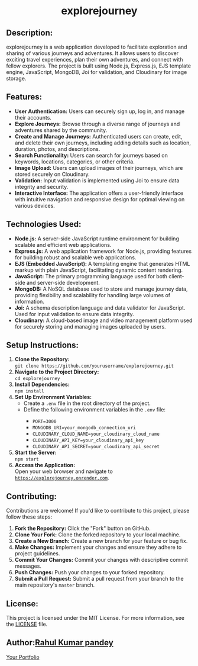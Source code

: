 <!DOCTYPE html>
<html lang="en">
<head>
    <meta charset="UTF-8">
    <meta name="viewport" content="width=device-width, initial-scale=1.0">
   
</head>
<body>

<!-- Title -->
<h1 align="center">explorejourney</h1>

<!-- Description -->
<h2>Description:</h2>
<p>explorejourney is a web application developed to facilitate exploration and sharing of various journeys and adventures. It allows users to discover exciting travel experiences, plan their own adventures, and connect with fellow explorers. The project is built using Node.js, Express.js, EJS template engine, JavaScript, MongoDB, Joi for validation, and Cloudinary for image storage.</p>

<!-- Features -->
<h2>Features:</h2>
<ul>
  <li><strong>User Authentication:</strong> Users can securely sign up, log in, and manage their accounts.</li>
  <li><strong>Explore Journeys:</strong> Browse through a diverse range of journeys and adventures shared by the community.</li>
  <li><strong>Create and Manage Journeys:</strong> Authenticated users can create, edit, and delete their own journeys, including adding details such as location, duration, photos, and descriptions.</li>
  <li><strong>Search Functionality:</strong> Users can search for journeys based on keywords, locations, categories, or other criteria.</li>
  <li><strong>Image Upload:</strong> Users can upload images of their journeys, which are stored securely on Cloudinary.</li>
  <li><strong>Validation:</strong> Input validation is implemented using Joi to ensure data integrity and security.</li>
  <li><strong>Interactive Interface:</strong> The application offers a user-friendly interface with intuitive navigation and responsive design for optimal viewing on various devices.</li>
</ul>

<!-- Technologies Used -->
<h2>Technologies Used:</h2>
<ul>
  <li><strong>Node.js:</strong> A server-side JavaScript runtime environment for building scalable and efficient web applications.</li>
  <li><strong>Express.js:</strong> A web application framework for Node.js, providing features for building robust and scalable web applications.</li>
  <li><strong>EJS (Embedded JavaScript):</strong> A templating engine that generates HTML markup with plain JavaScript, facilitating dynamic content rendering.</li>
  <li><strong>JavaScript:</strong> The primary programming language used for both client-side and server-side development.</li>
  <li><strong>MongoDB:</strong> A NoSQL database used to store and manage journey data, providing flexibility and scalability for handling large volumes of information.</li>
  <li><strong>Joi:</strong> A schema description language and data validator for JavaScript. Used for input validation to ensure data integrity.</li>
  <li><strong>Cloudinary:</strong> A cloud-based image and video management platform used for securely storing and managing images uploaded by users.</li>
</ul>

<!-- Setup Instructions -->
<h2>Setup Instructions:</h2>
<ol>
  <li><strong>Clone the Repository:</strong><br>
      <code>git clone https://github.com/yourusername/explorejourney.git</code></li>
  <li><strong>Navigate to the Project Directory:</strong><br>
      <code>cd explorejourney</code></li>
  <li><strong>Install Dependencies:</strong><br>
      <code>npm install</code></li>
  <li><strong>Set Up Environment Variables:</strong><br>
      <ul>
          <li>Create a <code>.env</code> file in the root directory of the project.</li>
          <li>Define the following environment variables in the <code>.env</code> file:</li>
          <ul>
              <li><code>PORT=3000</code></li>
              <li><code>MONGODB_URI=your_mongodb_connection_uri</code></li>
              <li><code>CLOUDINARY_CLOUD_NAME=your_cloudinary_cloud_name</code></li>
              <li><code>CLOUDINARY_API_KEY=your_cloudinary_api_key</code></li>
              <li><code>CLOUDINARY_API_SECRET=your_cloudinary_api_secret</code></li>
          </ul>
      </ul>
  </li>
  <li><strong>Start the Server:</strong><br>
      <code>npm start</code></li>
  <li><strong>Access the Application:</strong><br>
      Open your web browser and navigate to <code><a href="https://explorejourney.onrender.com/users/login" target="_blank">https://explorejourney.onrender.com</a></code>.</li>
</ol>

<!-- Contributing -->
<h2>Contributing:</h2>
<p>Contributions are welcome! If you'd like to contribute to this project, please follow these steps:</p>
<ol>
  <li><strong>Fork the Repository:</strong> Click the "Fork" button on GitHub.</li>
  <li><strong>Clone Your Fork:</strong> Clone the forked repository to your local machine.</li>
  <li><strong>Create a New Branch:</strong> Create a new branch for your feature or bug fix.</li>
  <li><strong>Make Changes:</strong> Implement your changes and ensure they adhere to project guidelines.</li>
  <li><strong>Commit Your Changes:</strong> Commit your changes with descriptive commit messages.</li>
  <li><strong>Push Changes:</strong> Push your changes to your forked repository.</li>
  <li><strong>Submit a Pull Request:</strong> Submit a pull request from your branch to the main repository's <code>master</code> branch.</li>
</ol>

<!-- License -->
<h2>License:</h2>
<p>This project is licensed under the MIT License. For more information, see the <a href="LICENSE">LICENSE</a> file.</p>

<!-- Author -->
<h2>Author:<a href="https://campuscreative.cyclic.app" target="_blank">Rahul Kumar pandey</a> </h2>
<p><a href="https://campuscreative.cyclic.app/" target="_blank">Your Portfolio</a></p>





</body>
</html>
